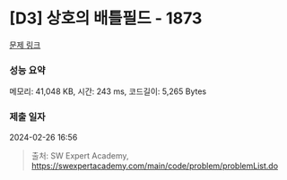 # [D3] 상호의 배틀필드 - 1873 

[문제 링크](https://swexpertacademy.com/main/code/problem/problemDetail.do?contestProbId=AV5LyE7KD2ADFAXc) 

### 성능 요약

메모리: 41,048 KB, 시간: 243 ms, 코드길이: 5,265 Bytes

### 제출 일자

2024-02-26 16:56



> 출처: SW Expert Academy, https://swexpertacademy.com/main/code/problem/problemList.do